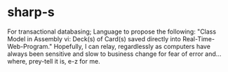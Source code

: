 # sharp-s
For transactional databasing; Language to propose the following: "Class Model in Assembly vi: Deck(s) of Card(s) saved directly into Real-Time-Web-Program." Hopefully, I can relay, regardlessly as computers have always been sensitive and slow to business change for fear of error and... where, prey-tell it is, e-z for me.
